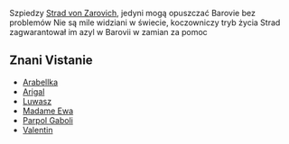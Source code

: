 Szpiedzy [Strad von Zarovich](../NPC/Strad%20von%20Zarovich.md), 
jedyni mogą opuszczać Barovie bez problemów
Nie są mile widziani w świecie, koczowniczy tryb życia
Strad zagwarantował im azyl w Barovii w zamian za pomoc

## Znani Vistanie
- [Arabellka](../NPC/Arabellka.md)
- [Arigal](../NPC/Arigal.md)
- [Luwasz](../NPC/Luwasz.md)
- [Madame Ewa](../NPC/Madame%20Ewa.md)
- [Parpol Gaboli](../NPC/Parpol%20Gaboli.md)
- [Valentin](../NPC/Valentin.md)

